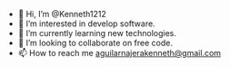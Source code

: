 - 👋 Hi, I’m @Kenneth1212
- 👀 I’m interested in develop software.
- 🌱 I’m currently learning new technologies.
- 💞️ I’m looking to collaborate on free code.
- 📫 How to reach me aguilarnajerakenneth@gmail.com

<!---
Kenneth1212/Kenneth1212 is a ✨ special ✨ repository because its `README.md` (this file) appears on your GitHub profile.
You can click the Preview link to take a look at your changes.
--->
